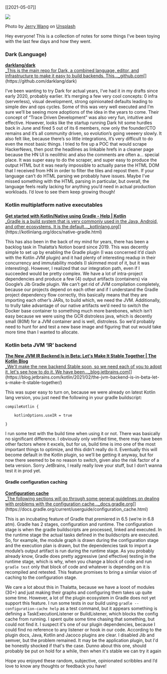 [[2021-05-07]]

![](https://cdn-images-1.medium.com/max/800/0*RkcoUsrX-mFMJ8mZ)

Photo by [Jerry Wang](https://unsplash.com/@jerry_318?utm_source=medium&utm_medium=referral) on [Unsplash](https://unsplash.com?utm_source=medium&utm_medium=referral)

Hey everyone! This is a collection of notes for some things I’ve been toying with the last few days and how they went.

### Dark (Language)

[**darklang/dark**  
_This is the main repo for Dark, a combined language, editor, and infrastructure to make it easy to build backends. This…_github.com](https://github.com/darklang/dark "https://github.com/darklang/dark")[](https://github.com/darklang/dark)

I’ve been wanting to try Dark for actual years, I’ve had it in my drafts since early 2020, probably earlier. It’s merging a few very cool concepts: 0 infra (serverless), visual development, strong opinionated defaults leading to simple dev and ops cycles. Some of this was very well executed and I’m sure we’ll be seeing more adoptions of the idea in the years to come. Their concept of “Trace Driven Development” was also very fun, intuitive and effective. However, looks like the startup running Dark hit some hurdles back in June and fired 5 out of its 6 members, now only the founder/CTO remains and it’s all community driven, so evolution’s going veeeery slowly. It also felt like, because there’s so little integrations, it’s very difficult to do even the most basic things. I tried to fire up a POC that would scrape HackerNews, then post the headlines as linkable hrefs in a cleaner page because the HN UI is neolithic and also the comments are often a… special place. It was super easy to do the scraper, and super easy to produce the output HTML but it was nearly impossible to actually parse the HTML DOM that I received from HN in order to filter the tiles and repost them. If your language can’t do HTML parsing we probably have issues. Maybe I’ve missed something with the HTML parsing in particular, but overall, the language feels really lacking for anything you’d need in actual production workloads. I’d love to see them keep growing though!

### Kotlin multiplatform native executables

[**Get started with Kotlin/Native using Gradle - Help | Kotlin**  
_Gradle is a build system that is very commonly used in the Java, Android, and other ecosystems. It is the default…_kotlinlang.org](https://kotlinlang.org/docs/native-gradle.html "https://kotlinlang.org/docs/native-gradle.html")[](https://kotlinlang.org/docs/native-gradle.html)

This has also been in the back of my mind for years, there has been a backlog task in Thalatta’s Notion board since 2019. This was decently simple to set up by enabling the Gradle plugin (I was concerned it’d clash with the Kotlin JVM plugin) and it had plenty of interesting readup in their concurrency and immutability models (I skimmed most of it, but it was interesting). However, I realized that our integration path, even if I succeeded would be pretty complex. We have a lot of intra-project dependencies and produce a few (4) output artifacts (containers) via Google’s Jib Gradle plugin. We can’t get rid of JVM compilation completely, because our projects depend on each other and if I understand the Gradle project dependency flow correctly, this basically means that they are importing each other’s JARs, to build which, we need the JVM. Additionally, to trully take advantage of our native artifacts we’d need to switch the Docker base container to something much more barebones, which isn’t easy because we were using the GCR distroless java, which is decently small (80M) for a JVM container and is well, distroless. So we’d probably need to hunt for and test a new base image and figuring that out would take more time than I wanted to allocate.

### Kotlin beta JVM ‘IR’ backend

[**The New JVM IR Backend Is in Beta: Let's Make It Stable Together | The Kotlin Blog**  
_We'll make the new backend Stable soon, so we need each of you to adopt it, let's see how to do it. We have been…_blog.jetbrains.com](https://blog.jetbrains.com/kotlin/2021/02/the-jvm-backend-is-in-beta-let-s-make-it-stable-together/ "https://blog.jetbrains.com/kotlin/2021/02/the-jvm-backend-is-in-beta-let-s-make-it-stable-together/")[](https://blog.jetbrains.com/kotlin/2021/02/the-jvm-backend-is-in-beta-let-s-make-it-stable-together/)

This was super easy to turn on, because we were already on latest Kotlin lang version, you just need the following in your gradle buildscript:

```
compileKotlin {

    kotlinOptions.useIR = true

}
```

I run some test with the build time when using it or not. There was basically no significant difference. I obviously only verified time, there may have been other factors where it excels, but for us, build time is imo one of the most important things to optimize, and this didn’t really do it. Eventually this will become default in the Kotlin plugin, so we’ll be getting it anyway, but for now there seemed to be no reason to switch, given also the risk factor of a beta version. Sorry JetBrains, I really really love your stuff, but I don’t wanna test it in prod yet.

#### Gradle configuration caching

[**Configuration cache**  
_The following sections will go through some general guidelines on dealing with problems with the configuration cache…_docs.gradle.org](https://docs.gradle.org/current/userguide/configuration_cache.html "https://docs.gradle.org/current/userguide/configuration_cache.html")[](https://docs.gradle.org/current/userguide/configuration_cache.html)

This is an incubating feature of Gradle that premiered in 6.5 (we’re in 6.8 atm). Gradle has 2 stages, configuration and runtime. The configuration stage is when the gradle buildscripts are processed, linked and executed. In the runtime stage the actual tasks defined in the buildscripts are executed. So, for example, the module graph is drawn during the configuration stage and the execution plan is drawn, but the dependencies task to import a module’s output artifact is run during the runtime stage. As you probably already know, Gradle does pretty aggressive (and effective) testing in the runtime stage, which is why, when you change a block of code and run `gradle test` only that block of code and whatever is depending on it is recompiled and retested. This feature promises to bring a similar vision of caching to the configuration stage.

We care a lot about this in Thalatta, because we have a looot of modules (30+) and just making their graphs and configuring them takes up quite some time. However, a lot of the plugin ecosystem in Gradle does not yet support this feature. I run some tests in our build using `gradle --configuration-cache help` as a test command, but it appears something is defining a TaskExecutionListener or BuildListener, which blocks the config cache from running. I spent quite some time chasing that something, but could not find it. I suspect it's one of our plugin dependencies, because I could find no reference to any listener or hook in our code. According to the plugin docs, Java, Kotlin and Jacoco plugins are clear. I disabled Jib and semver, but the problem remained. It may be the application plugin, but I'd be honestly shocked if that's the case. Dunno about this one, should probably be put on hold for a while, then when it's stable we can try it again

Hope you enjoyed these random, subjective, opinionated scribbles and I’d love to know any thoughts or feedback you have!